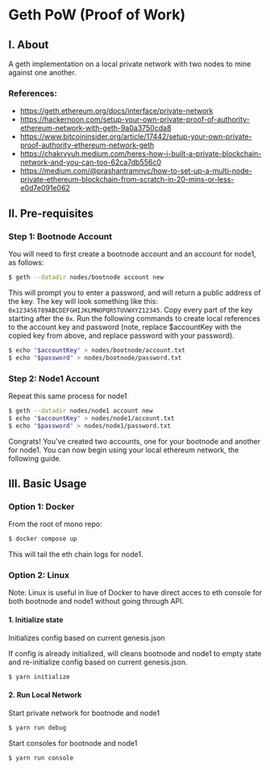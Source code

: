 # Geth PoW (Proof of Work)

## I. About

A geth implementation on a local private network with two nodes to mine against one another.

### References:
 * https://geth.ethereum.org/docs/interface/private-network
 * https://hackernoon.com/setup-your-own-private-proof-of-authority-ethereum-network-with-geth-9a0a3750cda8
 * https://www.bitcoininsider.org/article/17442/setup-your-own-private-proof-authority-ethereum-network-geth
 * https://chakrvyuh.medium.com/heres-how-i-built-a-private-blockchain-network-and-you-can-too-62ca7db556c0
 * https://medium.com/@prashantramnyc/how-to-set-up-a-multi-node-private-ethereum-blockchain-from-scratch-in-20-mins-or-less-e0d7e091e062

## II. Pre-requisites

### Step 1: Bootnode Account
You will need to first create a bootnode account and an account for node1, as follows:

```bash
$ geth --datadir nodes/bootnode account new
```

This will prompt you to enter a password, and will return a public address of the key. The key will look something like this: `0x123456789ABCDEFGHIJKLMNOPQRSTUVWXYZ12345`. Copy every part of the key starting after the `0x`. Run the following commands to create local references to the account key and password (note, replace $accountKey with the copied key from above, and replace password with your password).

```bash
$ echo "$accountKey" > nodes/bootnode/account.txt
$ echo "$password" > nodes/bootnode/password.txt
```

### Step 2: Node1 Account

Repeat this same process for node1

```bash
$ geth --datadir nodes/node1 account new
$ echo "$accountKey" > nodes/node1/account.txt
$ echo "$password" > nodes/node1/password.txt
```

Congrats! You've created two accounts, one for your bootnode and another for node1. You can now begin using your local ethereum network, the following guide.

## III. Basic Usage

### Option 1: Docker

From the root of mono repo:

```bash
$ docker compose up
```

This will tail the eth chain logs for node1.

### Option 2: Linux

Note: Linux is useful in liue of Docker to have direct acces to eth console for both bootnode and node1 without going through API.

#### 1. Initialize state

Initializes config based on current genesis.json

If config is already initialized, will cleans bootnode and node1 to empty state and re-initialize config based on current genesis.json.
```bash
$ yarn initialize
```

#### 2. Run Local Network

Start private network for bootnode and node1
```bash
$ yarn run debug
```

Start consoles for bootnode and node1
```bash
$ yarn run console
```
